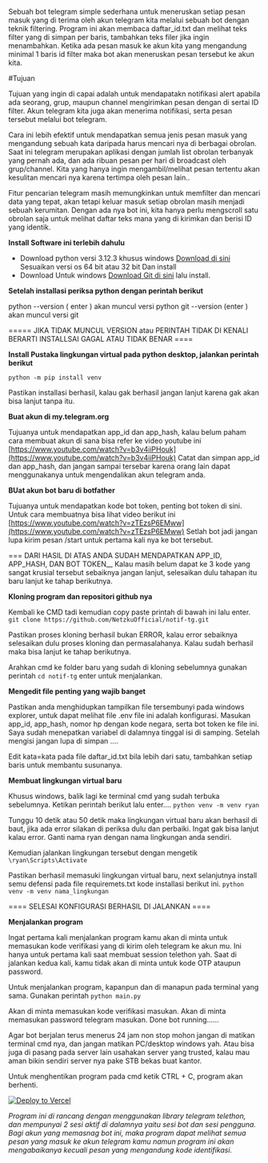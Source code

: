 Sebuah bot telegram simple sederhana untuk meneruskan setiap pesan masuk yang di terima oleh akun telegram kita melalui sebuah bot dengan teknik filtering.
Program ini akan membaca daftar_id.txt dan melihat teks filter yang di simpan per baris, tambahkan teks filer jika ingin menambahkan.
Ketika ada pesan masuk ke akun kita yang mengandung minimal 1 baris id filter maka bot akan meneruskan pesan tersebut ke akun kita.

#Tujuan

Tujuan yang ingin di capai adalah untuk mendapatakn notifikasi alert apabila ada seorang, grup, maupun channel mengirimkan pesan dengan  di sertai ID filter.
Akun telegram kita juga akan menerima notifikasi, serta pesan tersebut melalui bot telegram. 

Cara ini lebih efektif untuk mendapatkan semua jenis pesan masuk yang mengandung sebuah kata daripada harus mencari nya di berbagai obrolan. 
Saat ini telegram merupakan aplikasi dengan jumlah list obrolan terbanyak yang pernah ada, dan ada ribuan pesan per hari di broadcast oleh grup/channel.
Kita yang hanya ingin mengambil/melihat pesan tertentu akan kesulitan mencari nya karena tertimpa oleh pesan lain..

Fitur pencarian telegram masih memungkinkan untuk memfilter dan mencari data yang tepat, akan tetapi keluar masuk setiap obrolan masih menjadi sebuah kerumitan.
Dengan ada nya bot ini, kita hanya perlu mengscroll satu obrolan saja untuk melihat daftar teks mana yang di kirimkan dan berisi ID yang identik.


**Install Software ini terlebih dahulu**

- Download python versi 3.12.3 khusus windows [Download di sini](https://www.python.org/downloads/release/python-3123/) Sesuaikan versi os 64 bit atau 32 bit Dan install
- Download Untuk windows [Download Git di sini](https://git-scm.com/downloads) lalu install.

**Setelah installasi periksa python dengan perintah berikut**

python --version ( enter ) akan muncul versi python
git --version (enter ) akan muncul versi git

===== JIKA TIDAK MUNCUL VERSION atau PERINTAH TIDAK DI KENALI BERARTI INSTALLSAI GAGAL ATAU TIDAK BENAR ==== 


**Install Pustaka lingkungan virtual pada python desktop, jalankan perintah berikut**

`python -m pip install venv`

Pastikan installasi berhasil, kalau gak berhasil jangan lanjut karena gak akan bisa lanjut tanpa itu.

**Buat akun di my.telegram.org**

Tujuanya untuk mendapatkan app_id dan app_hash, kalau belum paham cara membuat akun di sana bisa refer ke video youtube ini [https://www.youtube.com/watch?v=b3v4iiPHouk](https://www.youtube.com/watch?v=b3v4iiPHouk)
Catat dan simpan app_id dan app_hash, dan jangan sampai tersebar karena orang lain dapat menggunakanya untuk mengendalikan akun telegram anda.

**BUat akun bot baru di botfather**

Tujuanya untuk mendapatkan kode bot token, penting bot token di sini. Untuk cara membuatnya bisa lihat video berikut ini [https://www.youtube.com/watch?v=zTEzsP6EMww](https://www.youtube.com/watch?v=zTEzsP6EMww)
Setlah bot jadi jangan lupa kirim pesan /start untuk pertama kali nya ke bot tersebut.

=== DARI HASIL DI ATAS ANDA SUDAH MENDAPATKAN APP_ID, APP_HASH, DAN BOT TOKEN__
Kalau masih belum dapat ke 3 kode yang sangat krusial tersebut sebaiknya jangan lanjut, selesaikan dulu tahapan itu baru lanjut ke tahap berikutnya. 


**Kloning program dan repositori github nya**

Kembali ke CMD tadi kemudian copy paste printah di bawah ini lalu enter.
`git clone https://github.com/NetzkuOfficial/notif-tg.git`

Pastikan proses kloning berhasil bukan ERROR, kalau error sebaiknya selesaikan dulu proses kloning dan permasalahanya.
Kalau sudah berhasil maka bisa lanjut ke tahap berikutnya.

Arahkan cmd ke folder baru yang sudah di kloning sebelumnya gunakan perintah 
`cd notif-tg` enter untuk menjalankan.


**Mengedit file penting yang wajib banget**

Pastikan anda menghidupkan tampilkan file tersembunyi pada windows explorer, untuk dapat melihat file .env file ini adalah konfigurasi.
Masukan app_id, app_hash, nomor hp dengan kode negara, serta bot token ke file ini. Saya sudah menepatkan variabel di dalamnya tinggal isi di samping.
Setelah mengisi jangan lupa di simpan ....

Edit kata=kata pada file daftar_id.txt bila lebih dari satu, tambahkan setiap baris untuk membantu susunanya.


**Membuat lingkungan virtual baru**

Khusus windows, balik lagi ke terminal cmd yang sudah terbuka sebelumnya. Ketikan perintah berikut lalu enter....
`python venv -m venv ryan`

Tunggu 10 detik atau 50 detik maka lingkungan virtual baru akan berhasil di baut, jika ada error silakan di periksa dulu  dan perbaiki.
Ingat gak bisa lanjut kalau error. Ganti nama ryan dengan nama lingkungan anda sendiri.

Kemudian jalankan lingkungan tersebut dengan mengetik 
`\ryan\Scripts\Activate`

Pastikan berhasil memasuki lingkungan virtual baru, next selanjutnya install semu defensi pada file requiremets.txt kode installasi berikut ini.
`python venv -m venv nama_lingkungan`


==== SELESAI KONFIGURASI BERHASIL DI JALANKAN ====

**Menjalankan program**

Ingat pertama kali menjalankan program kamu akan di minta untuk memasukan kode verifikasi yang di kirim oleh telegram ke akun mu. Ini hanya untuk pertama kali saat membuat session telethon yah.
Saat di jalankan kedua kali, kamu tidak akan di minta untuk kode OTP ataupun password.

Untuk menjalankan program, kapanpun dan di manapun pada terminal yang sama. Gunakan perintah 
`python main.py`

Akan di minta memasukan kode verifikasi masukan.
Akan di minta memasukan password telegram masukan.
Done bot running......

Agar bot berjalan terus menerus 24 jam non stop mohon jangan di matikan terminal cmd nya, dan jangan matikan PC/desktop windows yah. 
Atau bisa juga di pasang pada server lain usahakan server yang trusted, kalau mau aman bikin sendiri server nya pake STB bekas buat kantor.

Untuk menghentikan program pada cmd ketik CTRL + C, program akan berhenti.


[![Deploy to Vercel](https://vercel.com/button)](https://vercel.com/import/project?template=https://github.com/NetzkuOfficial/notif-tg)


_Program ini di rancang dengan menggunakan library telegram telethon, 
dan mempunyai 2 sesi aktif di dalamnya yaitu sesi bot dan sesi pengguna. Bagi akun yang memasnag bot ini, maka program dapat melihat semua pesan yang masuk ke akun telegram kamu namun program ini akan mengabaikanya kecuali pesan yang mengandung kode identifikasi._

